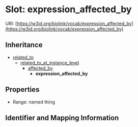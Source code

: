 # Slot: expression_affected_by

URI: [https://w3id.org/biolink/vocab/expression_affected_by](https://w3id.org/biolink/vocab/expression_affected_by)




## Inheritance

* [related_to](related_to.md)
    * [related_to_at_instance_level](related_to_at_instance_level.md)
        * [affected_by](affected_by.md)
            * **expression_affected_by**



## Properties

 * Range: named thing



## Identifier and Mapping Information





